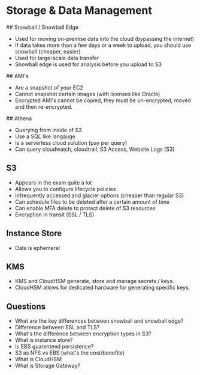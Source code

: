 
# Storage & Data Management

## Snowball / Snowball Edge
* Used for moving on-premise data into the cloud (bypassing the internet)
* If data takes more than a few days or a week to upload, you should use snowball (cheaper, easier)
* Used for large-scale data transfer
* Snowball edge is used for analysis before you upload to S3

## AMI's
* Are a snapshot of your EC2
* Cannot snapshot certain images (with licenses like Oracle)
* Encrypted AMI's cannot be copied, they must be un-encrypted, moved and then re-encrypted.

## Athena
* Querying from inside of S3
* Use a SQL like langauge
* Is a serverless cloud solution (pay per query)
* Can query cloudwatch, cloudtrail, S3 Access, Website Logs (S3)

## S3
* Appears in the exam quite a lot
* Allows you to configure lifecycle policies
* Infrequently accessed and glacier options (cheaper than regular S3)
* Can schedule files to be deleted after a certain amount of time
* Can enable MFA delete to protect delete of S3 resources
* Encryption in transit (SSL / TLS)

## Instance Store
* Data is ephemeral

## KMS
* KMS and CloudHSM generate, store and manage secrets / keys.
* CloudHSM allows for dedicated hardware for generating specific keys.

## Questions
* What are the key differences between snowball and snowball edge?
* Difference between SSL and TLS?
* What's the difference between encryption types in S3?
* What is instance store?
* Is EBS guarenteed persistence?
* S3 as NFS vs EBS (what's the cost/benefits)
* What is CloudHSM
* What is Storage Gateway?
